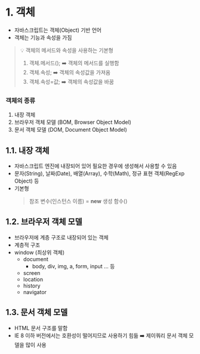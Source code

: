 # 1. 객체
 - 자바스크립트는 객체(Object) 기반 언어
 - 객체는 기능과 속성을 가짐

 > 💡 객체의 메서드와 속성을 사용하는 기본형
 > 1) 객체.메서드(); ➡️ 객체의 메서드를 실행함
 > 2) 객체.속성; ➡️ 객체의 속성값을 가져옴
 > 3) 객체.속성=값; ➡️ 객체의 속성값을 바꿈

### 객체의 종류
 1) 내장 객체
 2) 브라우저 객체 모델 (BOM, Browser Object Model)
 3) 문서 객체 모델 (DOM, Document Object Model)

## 1.1. 내장 객체
 - 자바스크립트 엔진에 내장되어 있어 필요한 경우에 생성해서 사용할 수 있음
 - 문자(String), 날짜(Date), 배열(Array), 수학(Math), 정규 표현 객체(RegExp Object) 등
 - 기본형
   > 참조 변수(인스턴스 이름) = **new** 생성 함수()


## 1.2. 브라우저 객체 모델
 - 브라우저에 계층 구조로 내장되어 있는 객체
 - 계층적 구조
 - window (최상위 객체)
   - document
     - body, div, img, a, form, input ... 등
   - screen
   - location
   - history
   - navigator


## 1.3. 문서 객체 모델
 - HTML 문서 구조를 말함
 - IE 8 이하 버전에서는 호환성이 떨어지므로 사용하기 힘듦 ➡️ 제이쿼리 문서 객체 모델을 많이 사용
